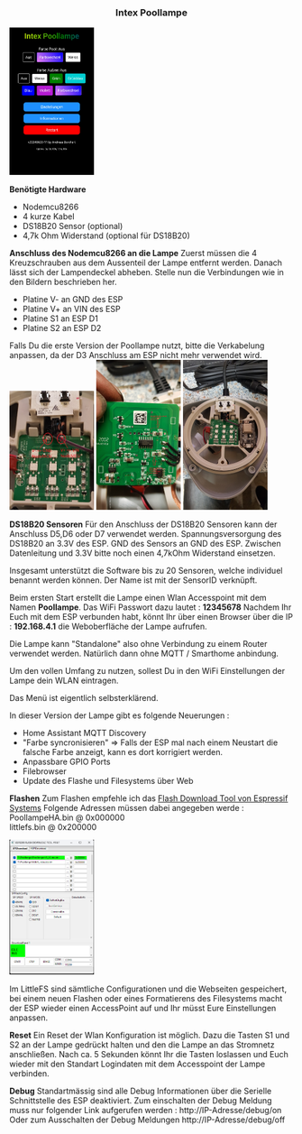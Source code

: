 ### <center>Intex Poollampe</center>
<img src="/img/Web.png" width="150"></center>


**Benötigte Hardware**
- Nodemcu8266
- 4 kurze Kabel
- DS18B20 Sensor (optional)
- 4,7k Ohm Widerstand (optional für DS18B20)


**Anschluss des Nodemcu8266 an die Lampe**
Zuerst müssen die 4 Kreuzschrauben aus dem Aussenteil der Lampe entfernt werden.
Danach lässt sich der Lampendeckel abheben.
Stelle nun die Verbindungen wie in den Bildern beschrieben her.

- Platine V- an GND des ESP
- Platine V+ an VIN des ESP
- Platine S1 an ESP D1
- Platine S2 an ESP D2

Falls Du die erste Version der Poollampe nutzt, bitte die Verkabelung anpassen, da der D3 Anschluss am ESP nicht mehr verwendet wird.
<img src="/img/nodemcu-vin.png" width="150">
<img src="/img/S1S2.jpg" width="150">
<img src="/img/hardware.jpg" width="150">


**DS18B20 Sensoren**
Für den Anschluss der DS18B20 Sensoren kann der Anschluss D5,D6 oder D7 verwendet werden. Spannungsversorgung des DS18B20 an 3.3V des ESP. GND des Sensors an GND des ESP. Zwischen Datenleitung und 3.3V bitte noch einen 4,7kOhm Widerstand einsetzen.

Insgesamt unterstützt die Software bis zu 20 Sensoren, welche individuel benannt werden können. Der Name ist mit der SensorID verknüpft.

Beim ersten Start erstellt die Lampe einen Wlan Accesspoint mit dem Namen **Poollampe**. Das WiFi Passwort dazu lautet : **12345678**
Nachdem Ihr Euch mit dem ESP verbunden habt, könnt Ihr über einen Browser über die IP : **192.168.4.1** die Weboberfläche der Lampe aufrufen.

Die Lampe kann "Standalone" also ohne Verbindung zu einem Router verwendet werden. Natürlich dann ohne MQTT / Smarthome anbindung.

Um den vollen Umfang zu nutzen, sollest Du in den WiFi Einstellungen der Lampe dein WLAN eintragen.

Das Menü ist eigentlich selbsterklärend.

In dieser Version der Lampe gibt es folgende Neuerungen : 
- Home Assistant MQTT Discovery
- "Farbe syncronisieren" => Falls der ESP mal nach einem Neustart die falsche Farbe anzeigt, kann es dort korrigiert werden.
- Anpassbare GPIO Ports
- Filebrowser
- Update des Flashe und Filesystems über Web


**Flashen**
Zum Flashen empfehle ich das [Flash Download Tool von Espressif Systems](https://www.espressif.com/en/support/download/other-tools "Flash Download Tool") 
Folgende Adressen müssen dabei angegeben werde : <br>
PoollampeHA.bin @ 0x000000<br>
littlefs.bin @ 0x200000<br>

<img src="/img/Flashen_1.png" width="150">

Im LittleFS sind sämtliche Configurationen und die Webseiten gespeichert, bei einem neuen Flashen oder eines Formatierens des Filesystems macht der ESP wieder einen AccessPoint auf und Ihr müsst Eure Einstellungen anpassen.

**Reset**
Ein Reset der Wlan Konfiguration ist möglich.
Dazu die Tasten S1 und S2 an der Lampe gedrückt halten und den die Lampe an das Stromnetz anschließen. Nach ca. 5 Sekunden könnt Ihr die Tasten loslassen und Euch wieder mit den Standart Logindaten mit dem Accesspoint der Lampe verbinden.

**Debug**
Standartmässig sind alle Debug Informationen über die Serielle Schnittstelle des ESP deaktiviert.
Zum einschalten der Debug Meldung muss nur folgender Link aufgerufen werden : http://IP-Adresse/debug/on
Oder zum Ausschalten der Debug Meldungen http://IP-Adresse/debug/off

